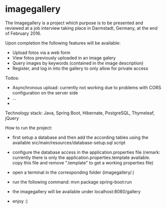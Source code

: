 # imagegallery
The Imagegallery is a project which purpose is to be presented and reviewed at a job interview taking place in Darmstadt, Germany, at the end of February 2016. 

Upon completion the following features will be available:
- Upload fotos via a web form
- View fotos previously uploaded in an image galery
- Query images by keywords (contained in the image description)
- Register, and log in into the gallery to only allow for private access

Todos:
- Asynchronous upload: currently not working due to problems with CORS configuration on the server side
- ...
- 

Technology stack:
Java, Spring Boot, Hibernate, PostgreSQL, Thymeleaf, jQuery 

How to run the project:
- first setup a database and then add the according tables using the available src/main/resources/database-setup.sql script
- configure the database access in the application.properties file (remark: currently there is only the application.properties.template available. copy this file and remove ".template" to get a working properties file)

- open a terminal in the corresponding folder (imagegallery/.)
- run the following command: mvn package spring-boot:run
- the imagegallery will be available under localhost:8080/gallery
- enjoy :)
